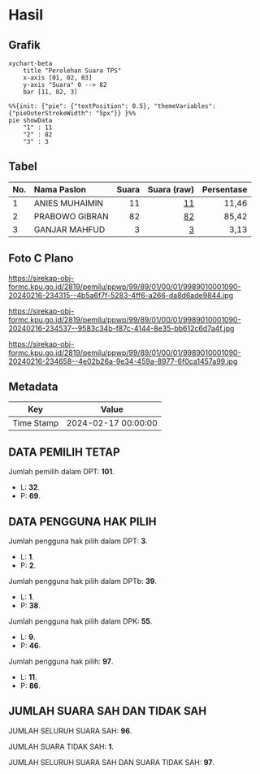 # Hasil

## Grafik

```mermaid
xychart-beta
    title "Perolehan Suara TPS"
    x-axis [01, 02, 03]
    y-axis "Suara" 0 --> 82
    bar [11, 82, 3]
```

```mermaid
%%{init: {"pie": {"textPosition": 0.5}, "themeVariables": {"pieOuterStrokeWidth": "5px"}} }%%
pie showData
    "1" : 11
    "2" : 82
    "3" : 3
```

## Tabel

| No. | Nama Paslon    | Suara | Suara (raw) | Persentase |
|:--- |:-------------- | -----:| -----------:| ----------:|
| 1   | ANIES MUHAIMIN | 11    | [11][p-1]   | 11,46      |
| 2   | PRABOWO GIBRAN | 82    | [82][p-2]   | 85,42      |
| 3   | GANJAR MAHFUD  | 3     | [3][p-3]    | 3,13       |


[p-1]: https://github.com/gigit-pemilu/pemilu-2024-99-luar-negeri/blob/main/pilpres/hitung-suara/sub/99-luar-negeri/sub/89-penang-malaysia/sub/01-penang-malaysia/sub/0001-penang-malaysia/sub/090-ksk-075/sub/paslon-1.txt
[p-2]: https://github.com/gigit-pemilu/pemilu-2024-99-luar-negeri/blob/main/pilpres/hitung-suara/sub/99-luar-negeri/sub/89-penang-malaysia/sub/01-penang-malaysia/sub/0001-penang-malaysia/sub/090-ksk-075/sub/paslon-2.txt
[p-3]: https://github.com/gigit-pemilu/pemilu-2024-99-luar-negeri/blob/main/pilpres/hitung-suara/sub/99-luar-negeri/sub/89-penang-malaysia/sub/01-penang-malaysia/sub/0001-penang-malaysia/sub/090-ksk-075/sub/paslon-3.txt

## Foto C Plano

https://sirekap-obj-formc.kpu.go.id/2819/pemilu/ppwp/99/89/01/00/01/9989010001090-20240216-234315--4b5a6f7f-5283-4ff6-a266-da8d6ade9844.jpg

https://sirekap-obj-formc.kpu.go.id/2819/pemilu/ppwp/99/89/01/00/01/9989010001090-20240216-234537--9583c34b-f87c-4144-8e35-bb612c6d7a4f.jpg

https://sirekap-obj-formc.kpu.go.id/2819/pemilu/ppwp/99/89/01/00/01/9989010001090-20240216-234658--4e02b26a-9e34-459a-8977-6f0ca1457a99.jpg


## Metadata

| Key        | Value               |
| ---------- | ------------------- |
| Time Stamp | 2024-02-17 00:00:00 |


## DATA PEMILIH TETAP

Jumlah pemilih dalam DPT: **101**.
 * L: **32**.
 * P: **69**.

## DATA PENGGUNA HAK PILIH

Jumlah pengguna hak pilih dalam DPT: **3**.
 * L: **1**.
 * P: **2**.

Jumlah pengguna hak pilih dalam DPTb: **39**.
 * L: **1**.
 * P: **38**.

Jumlah pengguna hak pilih dalam DPK: **55**.
 * L: **9**.
 * P: **46**.

Jumlah pengguna hak pilih: **97**.
 * L: **11**.
 * P: **86**.

## JUMLAH SUARA SAH DAN TIDAK SAH

JUMLAH SELURUH SUARA SAH: **96**.

JUMLAH SUARA TIDAK SAH: **1**.

JUMLAH SELURUH SUARA SAH DAN SUARA TIDAK SAH: **97**.


